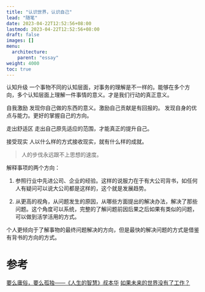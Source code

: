 ```yaml
---
title: "认识世界，认识自己"
lead: "随笔"
date: 2023-04-22T12:52:56+08:00
lastmod: 2023-04-22T12:52:56+08:00
draft: false
images: []
menu:
  architecture:
    parent: "essay"
weight: 4000
toc: true
---
```


认知升级
一个事物不同的认知层面，对事务的理解是不一样的。能够在多个方向，多个认知层面上理解一件事情的意义。才是我们行动的真正意义。

自我激励
发现你自己做的东西的意义。激励自己贡献是有回报的。
发现自身的优点与能力。更好的掌握自己的方向。

走出舒适区
走出自己原先适应的范围，才能真正的提升自己。

接受现实
人以什么样的方式接收现实，就有什么样的成就。
> 人的步伐永远跟不上思想的速度。

解释事项的两个方向：
1. 参照行业中先进公司、企业的经验。这样的说服力在于有大公司背书，如任何人有疑问可以说大公司都是这样的，这个就是发展趋势。

2. 从更高的视角，从问题发生的原因，从哪些方面提出的解决办法，解决了那些问题。这个角度可以系统，完整的了解问题前因后果之后如果有类似的问题，可以做到活学活用的方式。

个人更倾向于了解事物的最终问题解决的方向，但是最快的解决问题的方式是借鉴有背书的方向的方式。


# 参考
[要么庸俗，要么孤独——《人生的智慧》叔本华](https://zhuanlan.zhihu.com/p/98798613)
[如果未来的世界没有了工作？](https://www.solidot.org/story?sid=63254)
